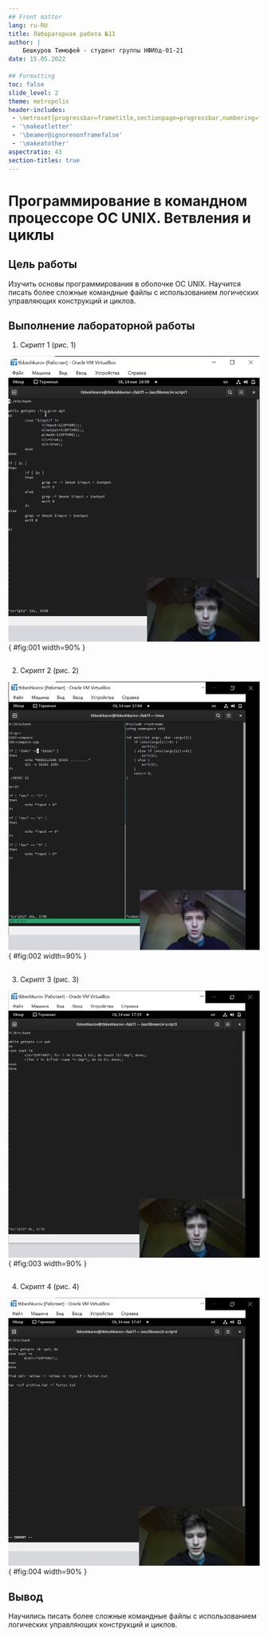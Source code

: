 ```yaml
---
## Front matter
lang: ru-RU
title: Лабораторная работа №11
author: |
    Бешкуров Тимофей - студент группы НФИбд-01-21
date: 15.05.2022

## Formatting
toc: false
slide_level: 2
theme: metropolis
header-includes: 
 - \metroset{progressbar=frametitle,sectionpage=progressbar,numbering=fraction}
 - '\makeatletter'
 - '\beamer@ignorenonframefalse'
 - '\makeatother'
aspectratio: 43
section-titles: true
---
```


# Программирование в командном процессоре ОС UNIX. Ветвления и циклы

## Цель работы

Изучить основы программирования в оболочке ОС UNIX. Научится писать более
сложные командные файлы с использованием логических управляющих конструкций
и циклов.

## Выполнение лабораторной работы

1. Скрипт 1 (рис. 1)

![Скрипт 1](../report/images/1.png){ #fig:001 width=90% }

##

2. Скрипт 2 (рис. 2)

![Скрипт 2](../report/images/2.png){ #fig:002 width=90% }

##

3. Скрипт 3 (рис. 3)

![Скрипт 1](../report/images/3.png){ #fig:003 width=90% }

##

4. Скрипт 4 (рис. 4)

![Скрипт 4](../report/images/4.png){ #fig:004 width=90% }

## Вывод

Научились писать более сложные командные файлы с использованием логических управляющих конструкций и циклов.
